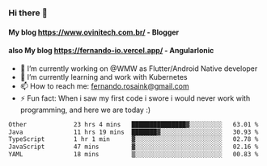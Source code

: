 ### Hi there 👋

#### My blog https://www.ovinitech.com.br/ - Blogger
#### also My blog https://fernando-io.vercel.app/ - AngularIonic

- 🔭 I’m currently working on @WMW as Flutter/Android Native developer
- 🌱 I’m currently learning and work with Kubernetes
- 📫 How to reach me: fernando.rosaink@gmail.com 
- ⚡ Fun fact: When i saw my first code i swore i would never work with programming, and here we are today :)

<!--START_SECTION:waka-->

```txt
Other             23 hrs 4 mins   ███████████████▓░░░░░░░░░   63.01 %
Java              11 hrs 19 mins  ███████▓░░░░░░░░░░░░░░░░░   30.93 %
TypeScript        1 hr 1 min      ▓░░░░░░░░░░░░░░░░░░░░░░░░   02.78 %
JavaScript        47 mins         ▓░░░░░░░░░░░░░░░░░░░░░░░░   02.16 %
YAML              18 mins         ▒░░░░░░░░░░░░░░░░░░░░░░░░   00.83 %
```

<!--END_SECTION:waka-->
